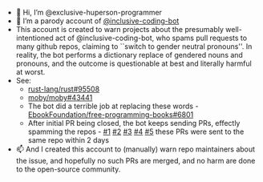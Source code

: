- 👋 Hi, I’m @exclusive-huperson-programmer
- 👀 I’m a parody account of [@inclusive-coding-bot](https://github.com/inclusive-coding-bot)
- This account is created to warn projects about the presumably well-intentioned act of @inclusive-coding-bot, who spams pull requests to many github repos, claiming to ``switch to gender neutral pronouns''. In reality, the bot performs a dictionary replace of gendered nouns and pronouns, and the outcome is questionable at best and literally harmful at worst.
- See:
  - [rust-lang/rust#95508](https://github.com/rust-lang/rust/pull/95508)
  - [moby/moby#43441](https://github.com/moby/moby/pull/43441)
  - The bot did a terrible job at replacing these words - [EbookFoundation/free-programming-books#6801](https://github.com/EbookFoundation/free-programming-books/pull/6801/commits/5257301642c173e2dc4f034f8c0460ce7ea99de6)
  - After initial PR being closed, the bot keeps sending PRs, effectly spamming the repos - [#1](https://github.com/996icu/996.ICU/pull/26073) [#2](https://github.com/996icu/996.ICU/pull/26074) [#3](https://github.com/996icu/996.ICU/pull/26075) [#4](https://github.com/996icu/996.ICU/pull/26076) [#5](https://github.com/996icu/996.ICU/pull/26077) these PRs were sent to the same repo within 2 days
- 📫 And I created this account to (manually) warn repo maintainers about the issue, and hopefully no such PRs are merged, and no harm are done to the open-source community.
